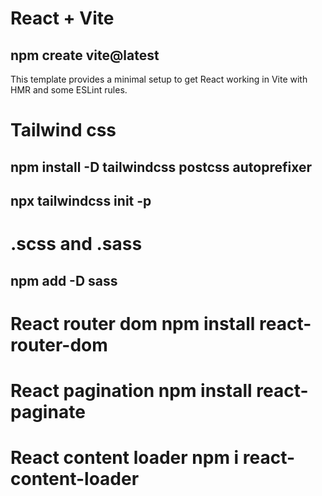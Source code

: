 # React + Vite
## npm create vite@latest 
This template provides a minimal setup to get React working in Vite with HMR and some ESLint rules.


# Tailwind css 
## npm install -D tailwindcss postcss autoprefixer
## npx tailwindcss init -p

# .scss and .sass
## npm add -D sass

# React router dom npm install react-router-dom

# React pagination npm install react-paginate

# React content loader npm i react-content-loader
